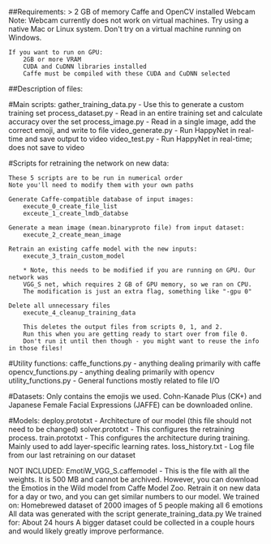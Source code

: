 

##Requirements:
	> 2 GB of memory
	Caffe and OpenCV installed
	Webcam
		Note: Webcam currently does not work on virtual machines.
		Try using a native Mac or Linux system. Don't try on a virtual machine running on Windows.
	
	If you want to run on GPU:
		2GB or more VRAM
		CUDA and CuDNN libraries installed
		Caffe must be compiled with these CUDA and CuDNN selected



##Description of files:

#Main scripts: 
	gather_training_data.py - Use this to generate a custom training set
	process_dataset.py - Read in an entire training set and calculate accuracy over the set
	process_image.py   - Read in a single image, add the correct emoji, and write to file
	video_generate.py  - Run HappyNet in real-time and save output to video
	video_test.py      - Run HappyNet in real-time; does not save to video

#Scripts for retraining the network on new data:

	These 5 scripts are to be run in numerical order
	Note you'll need to modify them with your own paths

	Generate Caffe-compatible database of input images:
		execute_0_create_file_list
		exceute_1_create_lmdb_databse

	Generate a mean image (mean.binaryproto file) from input dataset:
		execute_2_create_mean_image

	Retrain an existing caffe model with the new inputs:
		execute_3_train_custom_model

		* Note, this needs to be modified if you are running on GPU. Our network was
		VGG_S net, which requires 2 GB of GPU memory, so we ran on CPU.
		The modification is just an extra flag, something like "-gpu 0"

	Delete all unnecessary files
		execute_4_cleanup_training_data

		This deletes the output files from scripts 0, 1, and 2. 
		Run this when you are getting ready to start over from file 0.
		Don't run it until then though - you might want to reuse the info in those files!

#Utility functions:
	caffe_functions.py  - anything dealing primarily with caffe
	opencv_functions.py - anything dealing primarily with opencv
	utility_functions.py - General functions mostly related to file I/O

#Datasets:
	Only contains the emojis we used.
	Cohn-Kanade Plus (CK+) and Japanese Female Facial Expressions (JAFFE) can be downloaded online.

#Models:
	deploy.prototxt - Architecture of our model (this file should not need to be changed)
	solver.prototxt - This configures the retraining process.
	train.prototxt - This configures the architecture during training. 
					 Mainly used to add layer-specific learning rates.
	loss_history.txt - Log file from our last retraining on our dataset

  NOT INCLUDED:
  EmotiW_VGG_S.caffemodel - 
      This is the file with all the weights. It is 500 MB and cannot be archived. 
      However, you can download the Emotios in the Wild model from Caffe Model Zoo. 
      Retrain it on new data for a day or two, and you can get similar numbers to 
      our model.
      We trained on:
         Homebrewed dataset of 2000 images of 5 people making all 6 emotions
         All data was generated with the script generate_training_data.py
      We trained for:
         About 24 hours
      A bigger dataset could be collected in a couple hours and would
                            likely greatly improve performance.


